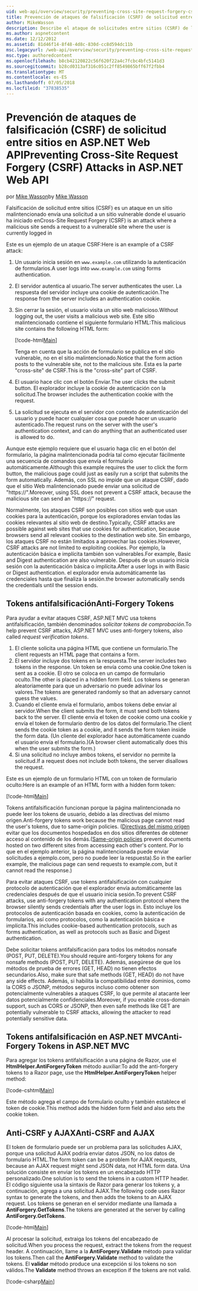 ```yaml
---
uid: web-api/overview/security/preventing-cross-site-request-forgery-csrf-attacks
title: Prevención de ataques de falsificación (CSRF) de solicitud entre sitios en ASP.NET Web API | Microsoft Docs
author: MikeWasson
description: Describe el ataque de solicitudes entre sitios (CSRF) de la falsificación y cómo implementar medidas de anti-CSRF en ASP.NET Web API.
ms.author: aspnetcontent
ms.date: 12/12/2012
ms.assetid: 81d46f14-8f48-4d8c-830d-cc8d594dc11b
msc.legacyurl: /web-api/overview/security/preventing-cross-site-request-forgery-csrf-attacks
msc.type: authoredcontent
ms.openlocfilehash: b8cb42120822c56f620f22a4c7fcbc4bfc5141d3
ms.sourcegitcommit: b28cd0313af316c051c2ff8549865bff67f2fbb4
ms.translationtype: MT
ms.contentlocale: es-ES
ms.lasthandoff: 07/05/2018
ms.locfileid: "37838535"
---
```

<a name="preventing-cross-site-request-forgery-csrf-attacks-in-aspnet-web-api"></a><span data-ttu-id="4481f-103">Prevención de ataques de falsificación (CSRF) de solicitud entre sitios en ASP.NET Web API</span><span class="sxs-lookup"><span data-stu-id="4481f-103">Preventing Cross-Site Request Forgery (CSRF) Attacks in ASP.NET Web API</span></span>
====================
<span data-ttu-id="4481f-104">por [Mike Wasson](https://github.com/MikeWasson)</span><span class="sxs-lookup"><span data-stu-id="4481f-104">by [Mike Wasson](https://github.com/MikeWasson)</span></span>

<span data-ttu-id="4481f-105">Falsificación de solicitud entre sitios (CSRF) es un ataque en un sitio malintencionado envía una solicitud a un sitio vulnerable donde el usuario ha iniciado en</span><span class="sxs-lookup"><span data-stu-id="4481f-105">Cross-Site Request Forgery (CSRF) is an attack where a malicious site sends a request to a vulnerable site where the user is currently logged in</span></span>

<span data-ttu-id="4481f-106">Este es un ejemplo de un ataque CSRF:</span><span class="sxs-lookup"><span data-stu-id="4481f-106">Here is an example of a CSRF attack:</span></span>

1. <span data-ttu-id="4481f-107">Un usuario inicia sesión en `www.example.com` utilizando la autenticación de formularios.</span><span class="sxs-lookup"><span data-stu-id="4481f-107">A user logs into `www.example.com` using forms authentication.</span></span>
2. <span data-ttu-id="4481f-108">El servidor autentica al usuario.</span><span class="sxs-lookup"><span data-stu-id="4481f-108">The server authenticates the user.</span></span> <span data-ttu-id="4481f-109">La respuesta del servidor incluye una cookie de autenticación.</span><span class="sxs-lookup"><span data-stu-id="4481f-109">The response from the server includes an authentication cookie.</span></span>
3. <span data-ttu-id="4481f-110">Sin cerrar la sesión, el usuario visita un sitio web malicioso.</span><span class="sxs-lookup"><span data-stu-id="4481f-110">Without logging out, the user visits a malicious web site.</span></span> <span data-ttu-id="4481f-111">Este sitio malintencionado contiene el siguiente formulario HTML:</span><span class="sxs-lookup"><span data-stu-id="4481f-111">This malicious site contains the following HTML form:</span></span> 

    [!code-html[Main](preventing-cross-site-request-forgery-csrf-attacks/samples/sample1.html)]

    <span data-ttu-id="4481f-112">Tenga en cuenta que la acción de formulario se publica en el sitio vulnerable, no en el sitio malintencionado.</span><span class="sxs-lookup"><span data-stu-id="4481f-112">Notice that the form action posts to the vulnerable site, not to the malicious site.</span></span> <span data-ttu-id="4481f-113">Esta es la parte "cross-site" de CSRF.</span><span class="sxs-lookup"><span data-stu-id="4481f-113">This is the "cross-site" part of CSRF.</span></span>
4. <span data-ttu-id="4481f-114">El usuario hace clic con el botón Enviar.</span><span class="sxs-lookup"><span data-stu-id="4481f-114">The user clicks the submit button.</span></span> <span data-ttu-id="4481f-115">El explorador incluye la cookie de autenticación con la solicitud.</span><span class="sxs-lookup"><span data-stu-id="4481f-115">The browser includes the authentication cookie with the request.</span></span>
5. <span data-ttu-id="4481f-116">La solicitud se ejecuta en el servidor con contexto de autenticación del usuario y puede hacer cualquier cosa que puede hacer un usuario autenticado.</span><span class="sxs-lookup"><span data-stu-id="4481f-116">The request runs on the server with the user's authentication context, and can do anything that an authenticated user is allowed to do.</span></span>

<span data-ttu-id="4481f-117">Aunque este ejemplo requiere que el usuario haga clic en el botón del formulario, la página malintencionada podría tal como ejecutar fácilmente una secuencia de comandos que envía el formulario automáticamente.</span><span class="sxs-lookup"><span data-stu-id="4481f-117">Although this example requires the user to click the form button, the malicious page could just as easily run a script that submits the form automatically.</span></span> <span data-ttu-id="4481f-118">Además, con SSL no impide que un ataque CSRF, dado que el sitio Web malintencionado puede enviar una solicitud de "https://".</span><span class="sxs-lookup"><span data-stu-id="4481f-118">Moreover, using SSL does not prevent a CSRF attack, because the malicious site can send an "https://" request.</span></span>

<span data-ttu-id="4481f-119">Normalmente, los ataques CSRF son posibles con sitios web que usan cookies para la autenticación, porque los exploradores envían todas las cookies relevantes al sitio web de destino.</span><span class="sxs-lookup"><span data-stu-id="4481f-119">Typically, CSRF attacks are possible against web sites that use cookies for authentication, because browsers send all relevant cookies to the destination web site.</span></span> <span data-ttu-id="4481f-120">Sin embargo, los ataques CSRF no están limitados a aprovechar las cookies.</span><span class="sxs-lookup"><span data-stu-id="4481f-120">However, CSRF attacks are not limited to exploiting cookies.</span></span> <span data-ttu-id="4481f-121">Por ejemplo, la autenticación básica e implícita también son vulnerables.</span><span class="sxs-lookup"><span data-stu-id="4481f-121">For example, Basic and Digest authentication are also vulnerable.</span></span> <span data-ttu-id="4481f-122">Después de un usuario inicia sesión con la autenticación básica o implícita.</span><span class="sxs-lookup"><span data-stu-id="4481f-122">After a user logs in with Basic or Digest authentication.</span></span> <span data-ttu-id="4481f-123">el explorador envía automáticamente las credenciales hasta que finaliza la sesión.</span><span class="sxs-lookup"><span data-stu-id="4481f-123">the browser automatically sends the credentials until the session ends.</span></span>

## <a name="anti-forgery-tokens"></a><span data-ttu-id="4481f-124">Tokens antifalsificación</span><span class="sxs-lookup"><span data-stu-id="4481f-124">Anti-Forgery Tokens</span></span>

<span data-ttu-id="4481f-125">Para ayudar a evitar ataques CSRF, ASP.NET MVC usa tokens antifalsificación, también denominados *solicitar tokens de comprobación*.</span><span class="sxs-lookup"><span data-stu-id="4481f-125">To help prevent CSRF attacks, ASP.NET MVC uses anti-forgery tokens, also called *request verification tokens*.</span></span>

1. <span data-ttu-id="4481f-126">El cliente solicita una página HTML que contiene un formulario.</span><span class="sxs-lookup"><span data-stu-id="4481f-126">The client requests an HTML page that contains a form.</span></span>
2. <span data-ttu-id="4481f-127">El servidor incluye dos tokens en la respuesta.</span><span class="sxs-lookup"><span data-stu-id="4481f-127">The server includes two tokens in the response.</span></span> <span data-ttu-id="4481f-128">Un token se envía como una cookie.</span><span class="sxs-lookup"><span data-stu-id="4481f-128">One token is sent as a cookie.</span></span> <span data-ttu-id="4481f-129">El otro se coloca en un campo de formulario oculto.</span><span class="sxs-lookup"><span data-stu-id="4481f-129">The other is placed in a hidden form field.</span></span> <span data-ttu-id="4481f-130">Los tokens se generan aleatoriamente para que un adversario no puede adivinar los valores.</span><span class="sxs-lookup"><span data-stu-id="4481f-130">The tokens are generated randomly so that an adversary cannot guess the values.</span></span>
3. <span data-ttu-id="4481f-131">Cuando el cliente envía el formulario, ambos tokens debe enviar al servidor.</span><span class="sxs-lookup"><span data-stu-id="4481f-131">When the client submits the form, it must send both tokens back to the server.</span></span> <span data-ttu-id="4481f-132">El cliente envía el token de cookie como una cookie y envía el token de formulario dentro de los datos del formulario.</span><span class="sxs-lookup"><span data-stu-id="4481f-132">The client sends the cookie token as a cookie, and it sends the form token inside the form data.</span></span> <span data-ttu-id="4481f-133">(Un cliente del explorador hace automáticamente cuando el usuario envía el formulario.)</span><span class="sxs-lookup"><span data-stu-id="4481f-133">(A browser client automatically does this when the user submits the form.)</span></span>
4. <span data-ttu-id="4481f-134">Si una solicitud no incluye ambos tokens, el servidor no permite la solicitud.</span><span class="sxs-lookup"><span data-stu-id="4481f-134">If a request does not include both tokens, the server disallows the request.</span></span>

<span data-ttu-id="4481f-135">Este es un ejemplo de un formulario HTML con un token de formulario oculto:</span><span class="sxs-lookup"><span data-stu-id="4481f-135">Here is an example of an HTML form with a hidden form token:</span></span>

[!code-html[Main](preventing-cross-site-request-forgery-csrf-attacks/samples/sample2.html)]

<span data-ttu-id="4481f-136">Tokens antifalsificación funcionan porque la página malintencionada no puede leer los tokens de usuario, debido a las directivas del mismo origen.</span><span class="sxs-lookup"><span data-stu-id="4481f-136">Anti-forgery tokens work because the malicious page cannot read the user's tokens, due to same-origin policies.</span></span> <span data-ttu-id="4481f-137">([Directivas del mismo origen](http://www.w3.org/Security/wiki/Same_Origin_Policy) evitar que los documentos hospedados en dos sitios diferentes de obtener acceso al contenido de los demás.</span><span class="sxs-lookup"><span data-stu-id="4481f-137">([Same-origin policies](http://www.w3.org/Security/wiki/Same_Origin_Policy) prevent documents hosted on two different sites from accessing each other's content.</span></span> <span data-ttu-id="4481f-138">Por lo que en el ejemplo anterior, la página malintencionada puede enviar solicitudes a ejemplo.com, pero no puede leer la respuesta).</span><span class="sxs-lookup"><span data-stu-id="4481f-138">So in the earlier example, the malicious page can send requests to example.com, but it cannot read the response.)</span></span>

<span data-ttu-id="4481f-139">Para evitar ataques CSRF, use tokens antifalsificación con cualquier protocolo de autenticación que el explorador envía automáticamente las credenciales después de que el usuario inicia sesión.</span><span class="sxs-lookup"><span data-stu-id="4481f-139">To prevent CSRF attacks, use anti-forgery tokens with any authentication protocol where the browser silently sends credentials after the user logs in.</span></span> <span data-ttu-id="4481f-140">Esto incluye los protocolos de autenticación basada en cookies, como la autenticación de formularios, así como protocolos, como la autenticación básica e implícita.</span><span class="sxs-lookup"><span data-stu-id="4481f-140">This includes cookie-based authentication protocols, such as forms authentication, as well as protocols such as Basic and Digest authentication.</span></span>

<span data-ttu-id="4481f-141">Debe solicitar tokens antifalsificación para todos los métodos nonsafe (POST, PUT, DELETE).</span><span class="sxs-lookup"><span data-stu-id="4481f-141">You should require anti-forgery tokens for any nonsafe methods (POST, PUT, DELETE).</span></span> <span data-ttu-id="4481f-142">Además, asegúrese de que los métodos de prueba de errores (GET, HEAD) no tienen efectos secundarios.</span><span class="sxs-lookup"><span data-stu-id="4481f-142">Also, make sure that safe methods (GET, HEAD) do not have any side effects.</span></span> <span data-ttu-id="4481f-143">Además, si habilita la compatibilidad entre dominios, como la CORS o JSONP, métodos seguros incluso como obtener son potencialmente vulnerables a ataques CSRF, lo que permite al atacante leer datos potencialmente confidenciales.</span><span class="sxs-lookup"><span data-stu-id="4481f-143">Moreover, if you enable cross-domain support, such as CORS or JSONP, then even safe methods like GET are potentially vulnerable to CSRF attacks, allowing the attacker to read potentially sensitive data.</span></span>

## <a name="anti-forgery-tokens-in-aspnet-mvc"></a><span data-ttu-id="4481f-144">Tokens antifalsificación en ASP.NET MVC</span><span class="sxs-lookup"><span data-stu-id="4481f-144">Anti-Forgery Tokens in ASP.NET MVC</span></span>

<span data-ttu-id="4481f-145">Para agregar los tokens antifalsificación a una página de Razor, use el **HtmlHelper.AntiForgeryToken** método auxiliar:</span><span class="sxs-lookup"><span data-stu-id="4481f-145">To add the anti-forgery tokens to a Razor page, use the **HtmlHelper.AntiForgeryToken** helper method:</span></span>

[!code-cshtml[Main](preventing-cross-site-request-forgery-csrf-attacks/samples/sample3.cshtml)]

<span data-ttu-id="4481f-146">Este método agrega el campo de formulario oculto y también establece el token de cookie.</span><span class="sxs-lookup"><span data-stu-id="4481f-146">This method adds the hidden form field and also sets the cookie token.</span></span>

## <a name="anti-csrf-and-ajax"></a><span data-ttu-id="4481f-147">Anti-CSRF y AJAX</span><span class="sxs-lookup"><span data-stu-id="4481f-147">Anti-CSRF and AJAX</span></span>

<span data-ttu-id="4481f-148">El token de formulario puede ser un problema para las solicitudes AJAX, porque una solicitud AJAX podría enviar datos JSON, no los datos de formulario HTML.</span><span class="sxs-lookup"><span data-stu-id="4481f-148">The form token can be a problem for AJAX requests, because an AJAX request might send JSON data, not HTML form data.</span></span> <span data-ttu-id="4481f-149">Una solución consiste en enviar los tokens en un encabezado HTTP personalizado.</span><span class="sxs-lookup"><span data-stu-id="4481f-149">One solution is to send the tokens in a custom HTTP header.</span></span> <span data-ttu-id="4481f-150">El código siguiente usa la sintaxis de Razor para generar los tokens y, a continuación, agrega a una solicitud AJAX.</span><span class="sxs-lookup"><span data-stu-id="4481f-150">The following code uses Razor syntax to generate the tokens, and then adds the tokens to an AJAX request.</span></span> <span data-ttu-id="4481f-151">Los tokens se generan en el servidor mediante una llamada a **AntiForgery.GetTokens**.</span><span class="sxs-lookup"><span data-stu-id="4481f-151">The tokens are generated at the server by calling **AntiForgery.GetTokens**.</span></span>

[!code-html[Main](preventing-cross-site-request-forgery-csrf-attacks/samples/sample4.html)]

<span data-ttu-id="4481f-152">Al procesar la solicitud, extraiga los tokens del encabezado de solicitud.</span><span class="sxs-lookup"><span data-stu-id="4481f-152">When you process the request, extract the tokens from the request header.</span></span> <span data-ttu-id="4481f-153">A continuación, llame a la **AntiForgery.Validate** método para validar los tokens.</span><span class="sxs-lookup"><span data-stu-id="4481f-153">Then call the **AntiForgery.Validate** method to validate the tokens.</span></span> <span data-ttu-id="4481f-154">El **validar** método produce una excepción si los tokens no son válidos.</span><span class="sxs-lookup"><span data-stu-id="4481f-154">The **Validate** method throws an exception if the tokens are not valid.</span></span>

[!code-csharp[Main](preventing-cross-site-request-forgery-csrf-attacks/samples/sample5.cs)]
